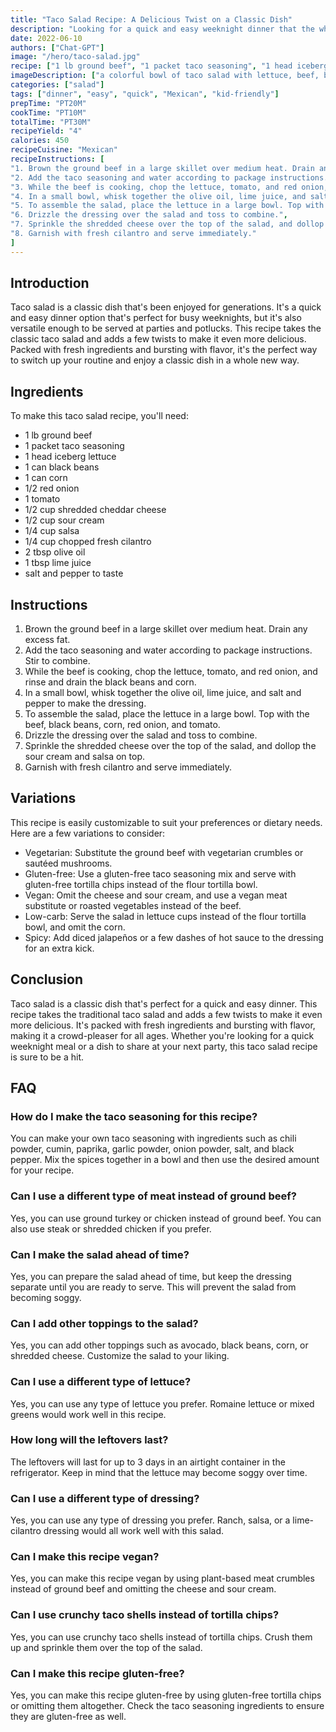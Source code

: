 ```yaml
---
title: "Taco Salad Recipe: A Delicious Twist on a Classic Dish"
description: "Looking for a quick and easy weeknight dinner that the whole family will love? Look no further than this tasty Taco Salad recipe! Packed with flavor and loaded with fresh ingredients, it's the perfect way to switch up your routine and enjoy a classic dish in a whole new way."
date: 2022-06-10
authors: ["Chat-GPT"]
image: "/hero/taco-salad.jpg"
recipe: ["1 lb ground beef", "1 packet taco seasoning", "1 head iceberg lettuce", "1 can black beans", "1 can corn", "1/2 red onion", "1 tomato", "1/2 cup shredded cheddar cheese", "1/2 cup sour cream", "1/4 cup salsa", "1/4 cup chopped fresh cilantro", "2 tbsp olive oil", "1 tbsp lime juice", "salt and pepper to taste"]
imageDescription: ["a colorful bowl of taco salad with lettuce, beef, beans, corn, cheese, and sour cream"]
categories: ["salad"]
tags: ["dinner", "easy", "quick", "Mexican", "kid-friendly"]
prepTime: "PT20M"
cookTime: "PT10M"
totalTime: "PT30M"
recipeYield: "4"
calories: 450
recipeCuisine: "Mexican"
recipeInstructions: [
"1. Brown the ground beef in a large skillet over medium heat. Drain any excess fat.",
"2. Add the taco seasoning and water according to package instructions. Stir to combine.",
"3. While the beef is cooking, chop the lettuce, tomato, and red onion, and rinse and drain the black beans and corn.",
"4. In a small bowl, whisk together the olive oil, lime juice, and salt and pepper to make the dressing.",
"5. To assemble the salad, place the lettuce in a large bowl. Top with the beef, black beans, corn, red onion, and tomato.",
"6. Drizzle the dressing over the salad and toss to combine.",
"7. Sprinkle the shredded cheese over the top of the salad, and dollop the sour cream and salsa on top.",
"8. Garnish with fresh cilantro and serve immediately."
]
---
```


## Introduction

Taco salad is a classic dish that's been enjoyed for generations. It's a quick and easy dinner option that's perfect for busy weeknights, but it's also versatile enough to be served at parties and potlucks. This recipe takes the classic taco salad and adds a few twists to make it even more delicious. Packed with fresh ingredients and bursting with flavor, it's the perfect way to switch up your routine and enjoy a classic dish in a whole new way.

## Ingredients

To make this taco salad recipe, you'll need:

- 1 lb ground beef
- 1 packet taco seasoning
- 1 head iceberg lettuce
- 1 can black beans
- 1 can corn
- 1/2 red onion
- 1 tomato
- 1/2 cup shredded cheddar cheese
- 1/2 cup sour cream
- 1/4 cup salsa
- 1/4 cup chopped fresh cilantro
- 2 tbsp olive oil
- 1 tbsp lime juice
- salt and pepper to taste

## Instructions

1. Brown the ground beef in a large skillet over medium heat. Drain any excess fat.
2. Add the taco seasoning and water according to package instructions. Stir to combine.
3. While the beef is cooking, chop the lettuce, tomato, and red onion, and rinse and drain the black beans and corn.
4. In a small bowl, whisk together the olive oil, lime juice, and salt and pepper to make the dressing.
5. To assemble the salad, place the lettuce in a large bowl. Top with the beef, black beans, corn, red onion, and tomato.
6. Drizzle the dressing over the salad and toss to combine.
7. Sprinkle the shredded cheese over the top of the salad, and dollop the sour cream and salsa on top.
8. Garnish with fresh cilantro and serve immediately.

## Variations

This recipe is easily customizable to suit your preferences or dietary needs. Here are a few variations to consider:

- Vegetarian: Substitute the ground beef with vegetarian crumbles or sautéed mushrooms.
- Gluten-free: Use a gluten-free taco seasoning mix and serve with gluten-free tortilla chips instead of the flour tortilla bowl.
- Vegan: Omit the cheese and sour cream, and use a vegan meat substitute or roasted vegetables instead of the beef.
- Low-carb: Serve the salad in lettuce cups instead of the flour tortilla bowl, and omit the corn.
- Spicy: Add diced jalapeños or a few dashes of hot sauce to the dressing for an extra kick.

## Conclusion

Taco salad is a classic dish that's perfect for a quick and easy dinner. This recipe takes the traditional taco salad and adds a few twists to make it even more delicious. It's packed with fresh ingredients and bursting with flavor, making it a crowd-pleaser for all ages. Whether you're looking for a quick weeknight meal or a dish to share at your next party, this taco salad recipe is sure to be a hit.

## FAQ

### How do I make the taco seasoning for this recipe?

You can make your own taco seasoning with ingredients such as chili powder, cumin, paprika, garlic powder, onion powder, salt, and black pepper. Mix the spices together in a bowl and then use the desired amount for your recipe.

### Can I use a different type of meat instead of ground beef?

Yes, you can use ground turkey or chicken instead of ground beef. You can also use steak or shredded chicken if you prefer.

### Can I make the salad ahead of time?

Yes, you can prepare the salad ahead of time, but keep the dressing separate until you are ready to serve. This will prevent the salad from becoming soggy.

### Can I add other toppings to the salad?

Yes, you can add other toppings such as avocado, black beans, corn, or shredded cheese. Customize the salad to your liking.

### Can I use a different type of lettuce?

Yes, you can use any type of lettuce you prefer. Romaine lettuce or mixed greens would work well in this recipe.

### How long will the leftovers last?

The leftovers will last for up to 3 days in an airtight container in the refrigerator. Keep in mind that the lettuce may become soggy over time.

### Can I use a different type of dressing?

Yes, you can use any type of dressing you prefer. Ranch, salsa, or a lime-cilantro dressing would all work well with this salad.

### Can I make this recipe vegan?

Yes, you can make this recipe vegan by using plant-based meat crumbles instead of ground beef and omitting the cheese and sour cream.

### Can I use crunchy taco shells instead of tortilla chips?

Yes, you can use crunchy taco shells instead of tortilla chips. Crush them up and sprinkle them over the top of the salad.

### Can I make this recipe gluten-free?

Yes, you can make this recipe gluten-free by using gluten-free tortilla chips or omitting them altogether. Check the taco seasoning ingredients to ensure they are gluten-free as well.
